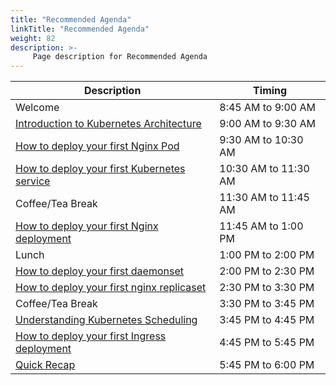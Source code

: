 ```yaml
---
title: "Recommended Agenda"
linkTitle: "Recommended Agenda"
weight: 82
description: >-
     Page description for Recommended Agenda
---
```



| Description | Timing |
| --- | --- |
| Welcome | 8:45 AM to 9:00 AM |
| [Introduction to Kubernetes Architecture](#introduction-to-kubernetes-architecture---30-min) | 9:00 AM to 9:30 AM |
| [How to deploy your first Nginx Pod](#how-to-deploy-your-first-nginx-pod---30-min) | 9:30 AM to 10:30 AM |
| [How to deploy your first Kubernetes service](#building-and-running-a-docker-container---1-hour) | 10:30 AM to 11:30 AM |
| Coffee/Tea Break | 11:30 AM to 11:45 AM |
| [How to deploy your first Nginx deployment](#multi-container-application-using-docker-compose---1-hour) | 11:45 AM to 1:00 PM|
| Lunch | 1:00 PM to 2:00 PM |
| [How to deploy your first daemonset](#deploy-application-using-docker-swarm-mode---1-hour) | 2:00 PM to 2:30 PM |
| [How to deploy your first nginx replicaset](#docker--netbeans--1-hour) | 2:30 PM to 3:30 PM |
| Coffee/Tea Break | 3:30 PM to 3:45 PM |
| [Understanding Kubernetes Scheduling](#docker-and-intellij-idea---1-hour) | 3:45 PM to 4:45 PM |
| [How to deploy your first Ingress deployment](#how-to-depoloy-your-first-ingress-deployment--1-hour) | 4:45 PM to 5:45 PM |
| [Quick Recap](#quick-recap) | 5:45 PM to 6:00 PM |
